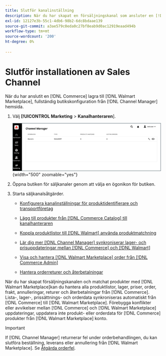 ```yaml
---
title: Slutför kanalinställning
description: När du har skapat en försäljningskanal som ansluter en [!DNL Commerce] Lagra vy till [!DNL Walmart Marketplace]öppnar du kanalen och slutför kanalkonfigurationen. Börja sedan med att lägga till produkter, hantera listor, lager, priser och beställningar från [!DNL Channel Manager].'
exl-id: 12127e3b-55c1-4db6-98b2-6dc8bdaae139
source-git-commit: a3ae579c0eda0c27bf8eab9d0ac12919eaad494b
workflow-type: tm+mt
source-wordcount: '200'
ht-degree: 0%

---
```


# Slutför installationen av Sales Channel

När du har anslutit en [!DNL Commerce] lagra till [!DNL Walmart Marketplace], fullständig butikskonfiguration från [!DNL Channel Manager] hemsida.

1. Välj **[!UICONTROL Marketing** > **Kanalhanteraren**].

   ![Hantera Channel Manager-butiker](assets/channel-manager-setup-first-store.png){width="500" zoomable="yes"}

1. Öppna butiken för säljkanaler genom att välja en ögonikon för butiken.

1. Starta säljkanalsåtgärder.

   - [Konfigurera kanalinställningar för produktidentifierare och transportföretag](settings-overview.md)

   - [Lägg till produkter från [!DNL Commerce Catalog] till kanalhanteraren](add-products-to-channel-store.md)

   - [Koppla produktlistor till [!DNL Walmart] använda produktmatchning](connect-listings-to-marketplace.md)

   - [Lär dig mer [!DNL Channel Manager] synkroniserar lager- och prisuppdateringar mellan [!DNL Commerce] och [!DNL Walmart]](inventory-and-price-updates.md)

   - [Visa och hantera [!DNL Walmart Marketplace] order från [!DNL Commerce Admin]](manage-orders.md)

   - [Hantera orderreturer och återbetalningar](return-refund-orders.md)

När du har skapat försäljningskanalen och matchat produkter med [!DNL Walmart Marketplace]kan du hantera alla produktlistor, lager, priser, order, frakt, annulleringar, returer och återbetalningar från [!DNL Commerce]. Lista-, lager-, prissättnings- och orderdata synkroniseras automatiskt från [!DNL Commerce] till [!DNL Walmart Marketplace]. Förebygga konflikter eller avvikelser mellan [!DNL Commerce] och [!DNL Walmart Marketplace] uppdateringar, uppdatera inte produkt- eller orderdata för [!DNL Commerce] produkter från [!DNL Walmart Marketplace] konto.

>[!IMPORTANT]
>
>If [!DNL Channel Manager] returnerar fel under orderbehandlingen, du kan slutföra beställning, leverans eller annullering från [!DNL Walmart Marketplace]. Se [Åtgärda orderfel](process-orders.md#fix-order-errors).
